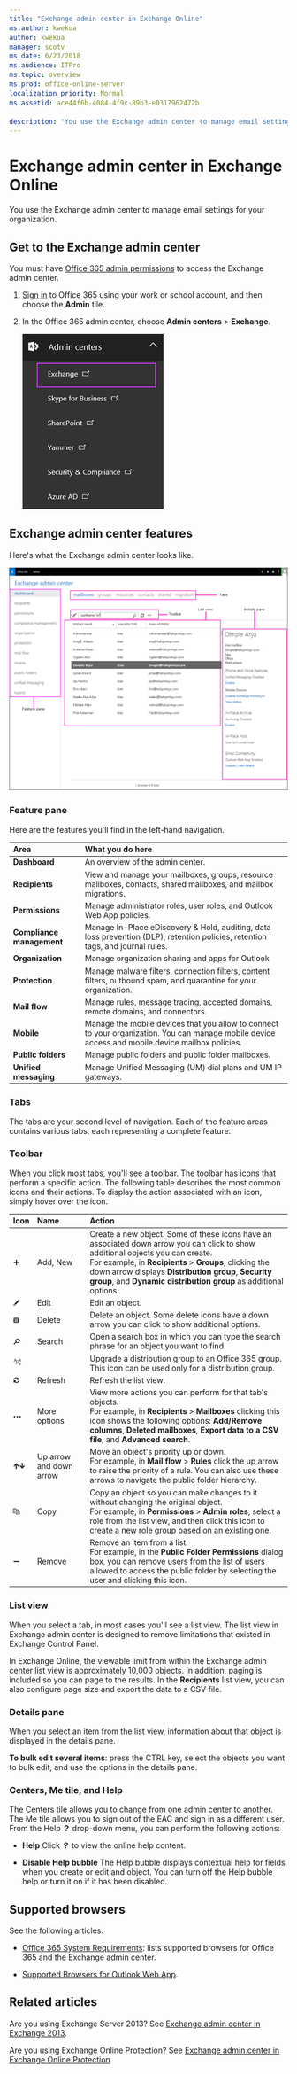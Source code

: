 ```yaml
---
title: "Exchange admin center in Exchange Online"
ms.author: kwekua
author: kwekua
manager: scotv
ms.date: 6/23/2018
ms.audience: ITPro
ms.topic: overview
ms.prod: office-online-server
localization_priority: Normal
ms.assetid: ace44f6b-4084-4f9c-89b3-e0317962472b

description: "You use the Exchange admin center to manage email settings for your organization."
---
```


# Exchange admin center in Exchange Online

You use the Exchange admin center to manage email settings for your organization.
  
## Get to the Exchange admin center

You must have [Office 365 admin permissions](https://go.microsoft.com/fwlink/p/?LinkID=255444) to access the Exchange admin center. 
  
1. [Sign in](https://go.microsoft.com/fwlink/p/?LinkID=529144) to Office 365 using your work or school account, and then choose the **Admin** tile. 
    
2. In the Office 365 admin center, choose **Admin centers** \> **Exchange**.
    
    ![Get to the Exchange admin center](media/ae439954-b836-47fa-9d02-3709b93cdb10.jpg)
  
## Exchange admin center features

Here's what the Exchange admin center looks like.
  
![Common User Interface Elements of the EAC](media/ITPro_EXO_EAC_EACwCallouts.png)
  
### Feature pane

Here are the features you'll find in the left-hand navigation.
  
|**Area**|**What you do here**|
|:-----|:-----|
|**Dashboard** <br/> |An overview of the admin center.  <br/> |
|**Recipients** <br/> |View and manage your mailboxes, groups, resource mailboxes, contacts, shared mailboxes, and mailbox migrations.  <br/> |
|**Permissions** <br/> |Manage administrator roles, user roles, and Outlook Web App policies.  <br/> |
|**Compliance management** <br/> |Manage In-Place eDiscovery &amp; Hold, auditing, data loss prevention (DLP), retention policies, retention tags, and journal rules.  <br/> |
|**Organization** <br/> |Manage organization sharing and apps for Outlook  <br/> |
|**Protection** <br/> |Manage malware filters, connection filters, content filters, outbound spam, and quarantine for your organization.  <br/> |
|**Mail flow** <br/> |Manage rules, message tracing, accepted domains, remote domains, and connectors.  <br/> |
|**Mobile** <br/> |Manage the mobile devices that you allow to connect to your organization. You can manage mobile device access and mobile device mailbox policies.  <br/> |
|**Public folders** <br/> |Manage public folders and public folder mailboxes.  <br/> |
|**Unified messaging** <br/> |Manage Unified Messaging (UM) dial plans and UM IP gateways.  <br/> |
   
### Tabs

The tabs are your second level of navigation. Each of the feature areas contains various tabs, each representing a complete feature.
  
### Toolbar

When you click most tabs, you'll see a toolbar. The toolbar has icons that perform a specific action. The following table describes the most common icons and their actions. To display the action associated with an icon, simply hover over the icon.
  
|**Icon**|**Name**|**Action**|
|:-----|:-----|:-----|
|![Add Icon](media/ITPro_EAC_AddIcon.gif)           <br/> |Add, New  <br/> |Create a new object. Some of these icons have an associated down arrow you can click to show additional objects you can create.  <br/> For example, in **Recipients** \> **Groups**, clicking the down arrow displays **Distribution group**, **Security group**, and **Dynamic distribution group** as additional options.  <br/> |
|![Edit icon](media/ITPro_EAC_EditIcon.gif)           <br/> |Edit  <br/> |Edit an object.  <br/> |
|![Delete icon](media/ITPro_EAC_DeleteIcon.gif)           <br/> |Delete  <br/> |Delete an object. Some delete icons have a down arrow you can click to show additional options.  <br/> |
|![Search icon](media/ITPro_EAC_.gif)           <br/> |Search  <br/> |Open a search box in which you can type the search phrase for an object you want to find.  <br/> |
|![Icon: Upgrade distribution group to Office 365 group](media/f48d2ecd-36e1-4ec1-a4eb-7c97a23d81dc.gif)           <br/> ||Upgrade a distribution group to an Office 365 group. This icon can be used only for a distribution group.  <br/> |
|![Refresh Icon](media/ITPro_EAC_RefreshIcon.gif)           <br/> |Refresh  <br/> |Refresh the list view.  <br/> |
|![More Options Icon](media/ITPro_EAC_MoreOptionsIcon.gif)           <br/> |More options  <br/> |View more actions you can perform for that tab's objects.  <br/> For example, in **Recipients** \> **Mailboxes** clicking this icon shows the following options: **Add/Remove columns**, **Deleted mailboxes**, **Export data to a CSV file**, and **Advanced search**.  <br/> |
|![Up Arrow Icon](media/ITPro_EAC_UpArrowIcon.gif)![Down Arrow Icon](media/ITPro_EAC_DownArrowIcon.gif)           <br/> |Up arrow and down arrow  <br/> |Move an object's priority up or down.  <br/>  For example, in **Mail flow** \> **Rules** click the up arrow to raise the priority of a rule. You can also use these arrows to navigate the public folder hierarchy.  <br/> |
|![Copy Icon](media/ITPro_EAC_CopyIcon.gif)           <br/> |Copy  <br/> |Copy an object so you can make changes to it without changing the original object.  <br/> For example, in **Permissions** \> **Admin roles**, select a role from the list view, and then click this icon to create a new role group based on an existing one.  <br/> |
|![Remove icon](media/ITPro_EAC_RemoveIcon.gif)           <br/> |Remove  <br/> |Remove an item from a list.  <br/> For example, in the **Public Folder Permissions** dialog box, you can remove users from the list of users allowed to access the public folder by selecting the user and clicking this icon.  <br/> |
   
### List view

When you select a tab, in most cases you'll see a list view. The list view in Exchange admin center is designed to remove limitations that existed in Exchange Control Panel.
  
In Exchange Online, the viewable limit from within the Exchange admin center list view is approximately 10,000 objects. In addition, paging is included so you can page to the results. In the **Recipients** list view, you can also configure page size and export the data to a CSV file. 
  
### Details pane

When you select an item from the list view, information about that object is displayed in the details pane.
  
 **To bulk edit several items**: press the CTRL key, select the objects you want to bulk edit, and use the options in the details pane. 
  
### Centers, Me tile, and Help

The Centers tile allows you to change from one admin center to another. The Me tile allows you to sign out of the EAC and sign in as a different user. From the Help ![Help Icon](media/ITPro_EAC_HelpIcon.gif) drop-down menu, you can perform the following actions: 
  
- **Help** Click ![Help Icon](media/ITPro_EAC_HelpIcon.gif) to view the online help content. 
    
- **Disable Help bubble** The Help bubble displays contextual help for fields when you create or edit and object. You can turn off the Help bubble help or turn it on if it has been disabled. 
    
## Supported browsers
<a name="SB"> </a>

See the following articles:
  
- [Office 365 System Requirements](https://go.microsoft.com/fwlink/p/?LinkID=402699): lists supported browsers for Office 365 and the Exchange admin center.
    
- [Supported Browsers for Outlook Web App](https://go.microsoft.com/fwlink/p/?LinkId=402700).
    
## Related articles
<a name="SB"> </a>

Are you using Exchange Server 2013? See [Exchange admin center in Exchange 2013](http://technet.microsoft.com/library/a9aea11a-6ba3-4f4a-a76e-79072e7cfc7d.aspx).
  
Are you using Exchange Online Protection? See [Exchange admin center in Exchange Online Protection](http://technet.microsoft.com/library/97921f0e-832f-40c7-b56d-414faede5191.aspx).
  


